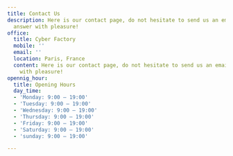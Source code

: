 ```yaml
---
title: Contact Us
description: Here is our contact page, do not hesitate to send us an email we will
  answer with pleasure!
office:
  title: Cyber Factory
  mobile: ''
  email: ''
  location: Paris, France
  content: Here is our contact page, do not hesitate to send us an email we will answer
    with pleasure!
opennig_hour:
  title: Opening Hours
  day_time:
  - 'Monday: 9:00 – 19:00'
  - 'Tuesday: 9:00 – 19:00'
  - 'Wednesday: 9:00 – 19:00'
  - 'Thursday: 9:00 – 19:00'
  - 'Friday: 9:00 – 19:00'
  - 'Saturday: 9:00 – 19:00'
  - 'sunday: 9:00 – 19:00'

---
```

